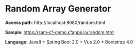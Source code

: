 # Random Array Generator

**Access path**: http://localhost:8080/random.html

**Sample**: https://sam-cf-demo.cfapps.io/random.html

**Language**: Java8 + Spring Boot 2.0 + Vue 2.0 + Bootstrap 4.0
